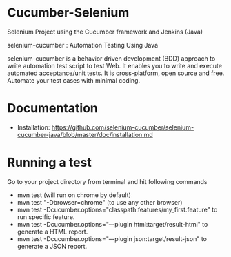 # Cucumber-Selenium
Selenium Project using the Cucumber framework and Jenkins (Java)


selenium-cucumber : Automation Testing Using Java

selenium-cucumber is a behavior driven development (BDD) approach to write automation test script to test Web. It enables you to write and execute automated acceptance/unit tests. It is cross-platform, open source and free. Automate your test cases with minimal coding.

# Documentation

-  Installation: https://github.com/selenium-cucumber/selenium-cucumber-java/blob/master/doc/installation.md

# Running a test

Go to your project directory from terminal and hit following commands

 - mvn test (will run on chrome by default)
 - mvn test "-Dbrowser=chrome" (to use any other browser)
 - mvn test -Dcucumber.options="classpath:features/my_first.feature" to run specific feature.
 - mvn test -Dcucumber.options="–-plugin html:target/result-html" to generate a HTML report.
 - mvn test -Dcucumber.options="–-plugin json:target/result-json" to generate a JSON report.
